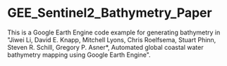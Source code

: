 # GEE_Sentinel2_Bathymetry_Paper
This is a Google Earth Engine code example for generating bathymetry in
"Jiwei Li, David E. Knapp, Mitchell Lyons, Chris Roelfsema, Stuart Phinn, Steven R. Schill, Gregory P. Asner*, 
Automated global coastal water bathymetry mapping using Google Earth Engine".
